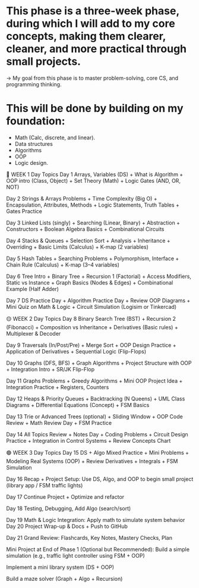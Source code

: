 # This phase is a three-week phase, during which I will add to my core concepts, making them clearer, cleaner, and more practical through small projects.

-> My goal from this phase is to master problem-solving, core CS, and programming thinking.

# This will be done by building on my foundation:

- Math (Calc, discrete, and linear).
- Data structures
- Algorithms
- OOP
- Logic design.

🔵 WEEK 1
Day Topics
Day 1 Arrays, Variables (DS) + What is Algorithm + OOP intro (Class, Object) + Set Theory (Math) + Logic Gates (AND, OR, NOT)

Day 2 Strings & Arrays Problems + Time Complexity (Big O) + Encapsulation, Attributes, Methods + Logic Statements, Truth Tables + Gates Practice

Day 3 Linked Lists (singly) + Searching (Linear, Binary) + Abstraction + Constructors + Boolean Algebra Basics + Combinational Circuits

Day 4 Stacks & Queues + Selection Sort + Analysis + Inheritance + Overriding + Basic Limits (Calculus) + K-map (2 variables)

Day 5 Hash Tables + Searching Problems + Polymorphism, Interface + Chain Rule (Calculus) + K-map (3–4 variables)

Day 6 Tree Intro + Binary Tree + Recursion 1 (Factorial) + Access Modifiers, Static vs Instance + Graph Basics (Nodes & Edges) + Combinational Example (Half Adder)

Day 7 DS Practice Day + Algorithm Practice Day + Review OOP Diagrams + Mini Quiz on Math & Logic + Circuit Simulation (Logisim or Tinkercad)

🟡 WEEK 2
Day Topics
Day 8 Binary Search Tree (BST) + Recursion 2 (Fibonacci) + Composition vs Inheritance + Derivatives (Basic rules) + Multiplexer & Decoder

Day 9 Traversals (In/Post/Pre) + Merge Sort + OOP Design Practice + Application of Derivatives + Sequential Logic (Flip-Flops)

Day 10 Graphs (DFS, BFS) + Graph Algorithms + Project Structure with OOP + Integration Intro + SR/JK Flip-Flop

Day 11 Graphs Problems + Greedy Algorithms + Mini OOP Project Idea + Integration Practice + Registers, Counters

Day 12 Heaps & Priority Queues + Backtracking (N Queens) + UML Class Diagrams + Differential Equations (Concept) + FSM Basics

Day 13 Trie or Advanced Trees (optional) + Sliding Window + OOP Code Review + Math Review Day + FSM Practice

Day 14 All Topics Review + Notes Day + Coding Problems + Circuit Design Practice + Integration in Control Systems + Review Concepts Chart

🟢 WEEK 3
Day Topics
Day 15 DS + Algo Mixed Practice + Mini Problems + Modeling Real Systems (OOP) + Review Derivatives + Integrals + FSM Simulation

Day 16 Recap + Project Setup: Use DS, Algo, and OOP to begin small project (library app / FSM traffic lights)

Day 17 Continue Project + Optimize and refactor

Day 18 Testing, Debugging, Add Algo (search/sort)

Day 19 Math & Logic Integration: Apply math to simulate system behavior
Day 20 Project Wrap-up & Docs + Push to GitHub

Day 21 Grand Review: Flashcards, Key Notes, Mastery Checks, Plan

Mini Project at End of Phase 1 (Optional but Recommended):
Build a simple simulation (e.g., traffic light controller using FSM + OOP)

Implement a mini library system (DS + OOP)

Build a maze solver (Graph + Algo + Recursion)
